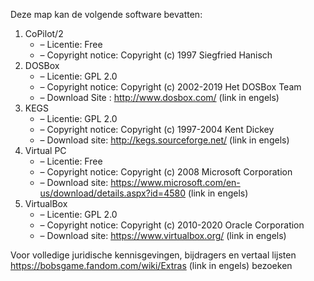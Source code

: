 ﻿Deze map kan de volgende software bevatten:

1. CoPilot/2
   - – Licentie: Free
   - – Copyright notice: Copyright (c) 1997 Siegfried Hanisch
2. DOSBox
   - – Licentie: GPL 2.0
   - – Copyright notice: Copyright (c) 2002-2019 Het DOSBox Team
   - – Download Site : http://www.dosbox.com/ (link in engels)
3. KEGS
   - – Licentie: GPL 2.0
   - – Copyright notice: Copyright (c) 1997-2004 Kent Dickey
   - – Download site: http://kegs.sourceforge.net/ (link in engels)
4. Virtual PC
   - – Licentie: Free
   - – Copyright notice: Copyright (c) 2008 Microsoft Corporation
   - – Download site: https://www.microsoft.com/en-us/download/details.aspx?id=4580 (link in engels)
5. VirtualBox
   - – Licentie: GPL 2.0
   - – Copyright notice: Copyright (c) 2010-2020 Oracle Corporation
   - – Download site: https://www.virtualbox.org/ (link in engels)

Voor volledige juridische kennisgevingen, bijdragers en vertaal lijsten https://bobsgame.fandom.com/wiki/Extras (link in engels) bezoeken
